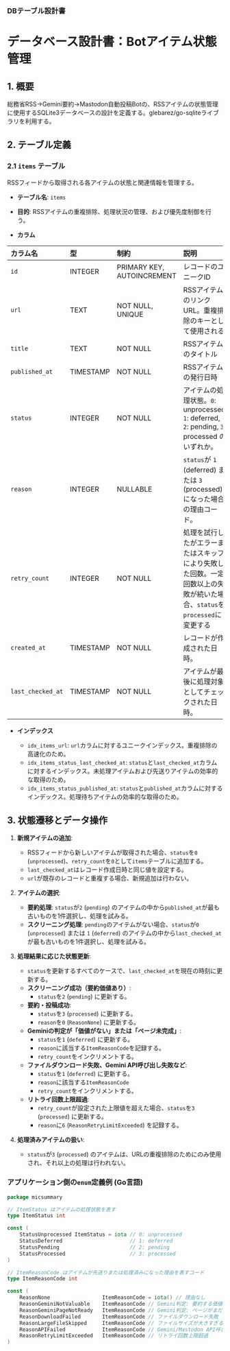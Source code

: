 ### DBテーブル設計書

# データベース設計書：Botアイテム状態管理

## 1. 概要

総務省RSS→Gemini要約→Mastodon自動投稿Botの、RSSアイテムの状態管理に使用するSQLite3データベースの設計を定義する。glebarez/go-sqliteライブラリを利用する。

## 2. テーブル定義

### 2.1 `items` テーブル

RSSフィードから取得される各アイテムの状態と関連情報を管理する。

* **テーブル名**: `items`

* **目的**: RSSアイテムの重複排除、処理状況の管理、および優先度制御を行う。

* **カラム**

| カラム名       | 型        | 制約                       | 説明                                                                                                                                            |
| :------------- | :-------- | :------------------------- | :---------------------------------------------------------------------------------------------------------------------------------------------- |
| `id`           | INTEGER   | PRIMARY KEY, AUTOINCREMENT | レコードのユニークID                                                                                                                            |
| `url`          | TEXT      | NOT NULL, UNIQUE           | RSSアイテムのリンクURL。重複排除のキーとして使用される                                                                                          |
| `title`        | TEXT      | NOT NULL                   | RSSアイテムのタイトル                                                                                                                           |
| `published_at` | TIMESTAMP | NOT NULL                   | RSSアイテムの発行日時                                                                                                                           |
| `status`       | INTEGER   | NOT NULL                   | アイテムの処理状態。`0`: unprocessed, `1`: deferred, `2`: pending, `3`: processed のいずれか。                                               |
| `reason`       | INTEGER   | NULLABLE                   | `status`が `1` (deferred) または `3` (processed) になった場合の理由コード。                                                                    |
| `retry_count`  | INTEGER   | NOT NULL                   | 処理を試行したがエラーまたはスキップにより失敗した回数。一定回数以上の失敗が続いた場合、`status`を`processed`に変更する                         |
| `created_at`      | TIMESTAMP | NOT NULL                   | レコードが作成された日時。                                                                                                                      |
| `last_checked_at` | TIMESTAMP | NOT NULL                   | アイテムが最後に処理対象としてチェックされた日時。                                                                                              |

* **インデックス**

    * `idx_items_url`: `url`カラムに対するユニークインデックス。重複排除の高速化のため。
    * `idx_items_status_last_checked_at`: `status`と`last_checked_at`カラムに対するインデックス。未処理アイテムおよび先送りアイテムの効率的な取得のため。
    * `idx_items_status_published_at`: `status`と`published_at`カラムに対するインデックス。処理待ちアイテムの効率的な取得のため。

## 3. 状態遷移とデータ操作

1.  **新規アイテムの追加**:
    * RSSフィードから新しいアイテムが取得された場合、`status`を`0` (`unprocessed`)、`retry_count`を`0`として`items`テーブルに追加する。
    * `last_checked_at`はレコード作成日時と同じ値を設定する。
    * `url`が既存のレコードと重複する場合、新規追加は行わない。

2.  **アイテムの選択**:
    * **要約処理**: `status`が`2` (`pending`) のアイテムの中から`published_at`が最も古いものを1件選択し、処理を試みる。
    * **スクリーニング処理**: `pending`のアイテムがない場合、`status`が`0` (`unprocessed`) または `1` (`deferred`) のアイテムの中から`last_checked_at`が最も古いものを1件選択し、処理を試みる。

3.  **処理結果に応じた状態更新**:
    * `status`を更新するすべてのケースで、`last_checked_at`を現在の時刻に更新する。
    * **スクリーニング成功（要約価値あり）**:
        * `status`を`2` (`pending`) に更新する。
    * **要約・投稿成功**:
        * `status`を`3` (`processed`) に更新する。
        * `reason`を`0` (`ReasonNone`) に更新する。
    * **Geminiの判定が「価値がない」または「ページ未完成」**:
        * `status`を`1` (`deferred`) に更新する。
        * `reason`に該当する`ItemReasonCode`を記録する。
        * `retry_count`をインクリメントする。
    * **ファイルダウンロード失敗、Gemini API呼び出し失敗など**:
        * `status`を`1` (`deferred`) に更新する。
        * `reason`に該当する`ItemReasonCode`
        * `retry_count`をインクリメントする。
    * **リトライ回数上限超過**:
        * `retry_count`が設定された上限値を超えた場合、`status`を`3` (`processed`) に更新する。
        * `reason`に`6` (`ReasonRetryLimitExceeded`) を記録する。

4.  **処理済みアイテムの扱い**:
    * `status`が`3` (`processed`) のアイテムは、URLの重複排除のためにのみ使用され、それ以上の処理は行われない。

### アプリケーション側の`enum`定義例 (Go言語)

```go
package micsummary

// ItemStatus はアイテムの処理状態を表す
type ItemStatus int

const (
	StatusUnprocessed ItemStatus = iota // 0: unprocessed
	StatusDeferred                      // 1: deferred
	StatusPending                       // 2: pending
	StatusProcessed                     // 3: processed
)

// ItemReasonCode はアイテムが先送りまたは処理済みになった理由を表すコード
type ItemReasonCode int

const (
	ReasonNone                 ItemReasonCode = iota() // 理由なし
	ReasonGeminiNotValuable    ItemReasonCode // Gemini判定: 要約する価値なし
	ReasonGeminiPageNotReady   ItemReasonCode // Gemini判定: ページがまだ完成していない
	ReasonDownloadFailed       ItemReasonCode // ファイルダウンロード失敗
	ReasonLargeFileSkipped     ItemReasonCode // ファイルサイズが大きすぎるため要約スキップ
	ReasonAPIFailed            ItemReasonCode // Gemini/Mastodon API呼び出し失敗
	ReasonRetryLimitExceeded   ItemReasonCode // リトライ回数上限超過
)
```